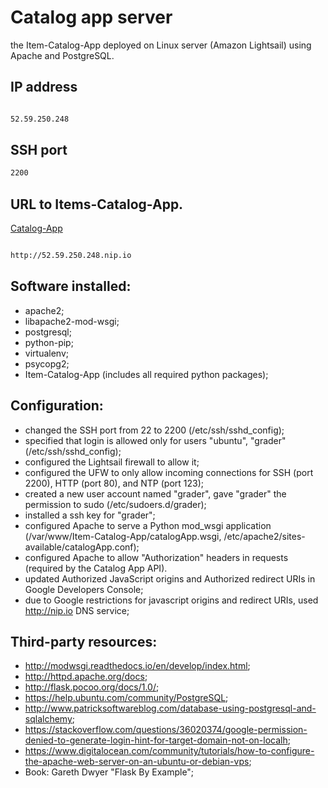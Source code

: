# Catalog app server

the Item-Catalog-App deployed on Linux server (Amazon Lightsail) using Apache and PostgreSQL.

## IP address

```bash

52.59.250.248
```

## SSH port

```bash
2200
```

## URL to Items-Catalog-App.

[Catalog-App](http://52.59.250.248.nip.io)

```bash

http://52.59.250.248.nip.io
```

## Software installed:

* apache2;
* libapache2-mod-wsgi;
* postgresql;
* python-pip;
* virtualenv;
* psycopg2;
* Item-Catalog-App (includes all required python packages);

## Configuration:

* changed the SSH port from 22 to 2200 (/etc/ssh/sshd_config);
* specified that login is allowed only for  users "ubuntu", "grader" (/etc/ssh/sshd_config);
* configured the Lightsail firewall to allow it;
* configured the UFW to only allow incoming connections for SSH (port 2200), HTTP (port 80), and NTP (port 123);
* created a new user account named "grader", gave "grader" the permission to sudo (/etc/sudoers.d/grader);
* installed a ssh key for "grader";
* configured Apache to serve a Python mod_wsgi application (/var/www/Item-Catalog-App/catalogApp.wsgi, /etc/apache2/sites-available/catalogApp.conf);
* configured Apache to allow "Authorization" headers in requests (required by the Catalog App API).
* updated Authorized JavaScript origins and Authorized redirect URIs in Google Developers Console;
* due to Google restrictions for javascript origins and redirect URIs, used http://nip.io DNS service;

## Third-party resources:

* http://modwsgi.readthedocs.io/en/develop/index.html;
* http://httpd.apache.org/docs;
* http://flask.pocoo.org/docs/1.0/;
* https://help.ubuntu.com/community/PostgreSQL;
* http://www.patricksoftwareblog.com/database-using-postgresql-and-sqlalchemy;
* https://stackoverflow.com/questions/36020374/google-permission-denied-to-generate-login-hint-for-target-domain-not-on-localh;
* https://www.digitalocean.com/community/tutorials/how-to-configure-the-apache-web-server-on-an-ubuntu-or-debian-vps;
* Book: Gareth Dwyer "Flask By Example";
